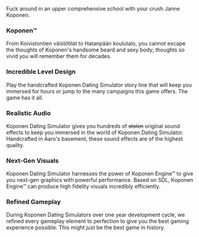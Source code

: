 Fuck around in an upper comprehensive school with your crush Janne Koponen.

### Koponen™
From Koivistontien väistötilat to Hatanpään koulutalo, you cannot escape the thoughts of Koponen's handsome beard and sexy body; thoughts so vivid you will remember them for decades.

### Incredible Level Design
Play the handcrafted Koponen Dating Simulator story line that will keep you immersed for hours or jump to the many campaigns this game offers. The game has it all.

### Realistic Audio
Koponen Dating Simulator gives you hundreds of ~~stolen~~ original sound effects to keep you immersed in the world of Koponen Dating Simulator. Handcrafted in Aaro's basement, these sound effects are of the highest quality.

### Next-Gen Visuals
Koponen Dating Simulator harnesses the power of Koponen Engine™ to give you next-gen graphics with powerful performance. Based on SDL, Koponen Engine™ can produce high fidelity visuals incredibly efficiently.

### Refined Gameplay
During Koponen Dating Simulators over one year development cycle, we refined every gameplay element to perfection to give you the best gaming experience possible. This might just be the best game in history.
